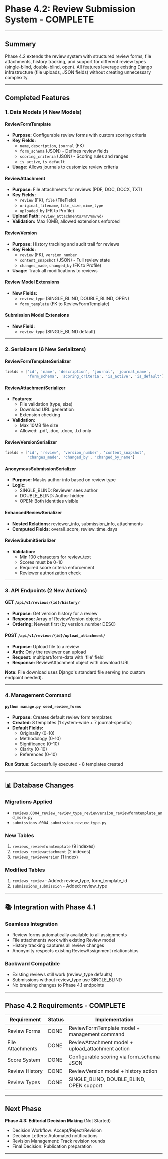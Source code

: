 # Phase 4.2: Review Submission System - COMPLETE 

---

## Summary

Phase 4.2 extends the review system with structured review forms, file attachments, history tracking, and support for different review types (single-blind, double-blind, open). All features leverage existing Django infrastructure (file uploads, JSON fields) without creating unnecessary complexity.

---

##  Completed Features

### 1. Data Models (4 New Models)

#### ReviewFormTemplate
- **Purpose:** Configurable review forms with custom scoring criteria
- **Key Fields:**
  - `name`, `description`, `journal` (FK)
  - `form_schema` (JSON) - Defines review fields
  - `scoring_criteria` (JSON) - Scoring rules and ranges
  - `is_active`, `is_default`
- **Usage:** Allows journals to customize review criteria

#### ReviewAttachment
- **Purpose:** File attachments for reviews (PDF, DOC, DOCX, TXT)
- **Key Fields:**
  - `review` (FK), `file` (FileField)
  - `original_filename`, `file_size`, `mime_type`
  - `uploaded_by` (FK to Profile)
- **Upload Path:** `review_attachments/%Y/%m/%d/`
- **Validation:** Max 10MB, allowed extensions enforced

#### ReviewVersion
- **Purpose:** History tracking and audit trail for reviews
- **Key Fields:**
  - `review` (FK), `version_number`
  - `content_snapshot` (JSON) - Full review state
  - `changes_made`, `changed_by` (FK to Profile)
- **Usage:** Track all modifications to reviews

#### Review Model Extensions
- **New Fields:**
  - `review_type` (SINGLE_BLIND, DOUBLE_BLIND, OPEN)
  - `form_template` (FK to ReviewFormTemplate)

#### Submission Model Extensions
- **New Field:**
  - `review_type` (SINGLE_BLIND default)

---

### 2. Serializers (6 New Serializers)

#### ReviewFormTemplateSerializer
```python
fields = ['id', 'name', 'description', 'journal', 'journal_name',
          'form_schema', 'scoring_criteria', 'is_active', 'is_default']
```

#### ReviewAttachmentSerializer
- **Features:**
  - File validation (type, size)
  - Download URL generation
  - Extension checking
- **Validation:**
  - Max 10MB file size
  - Allowed: .pdf, .doc, .docx, .txt only

#### ReviewVersionSerializer
```python
fields = ['id', 'review', 'version_number', 'content_snapshot',
          'changes_made', 'changed_by', 'changed_by_name']
```

#### AnonymousSubmissionSerializer
- **Purpose:** Masks author info based on review type
- **Logic:**
  - SINGLE_BLIND: Reviewer sees author
  - DOUBLE_BLIND: Author hidden
  - OPEN: Both identities visible

#### EnhancedReviewSerializer
- **Nested Relations:** reviewer_info, submission_info, attachments
- **Computed Fields:** overall_score, review_time_days

#### ReviewSubmitSerializer
- **Validation:**
  - Min 100 characters for review_text
  - Scores must be 0-10
  - Required score criteria enforcement
  - Reviewer authorization check

---

### 3. API Endpoints (2 New Actions)

#### GET `/api/v1/reviews/{id}/history/`
- **Purpose:** Get version history for a review
- **Response:** Array of ReviewVersion objects
- **Ordering:** Newest first (by version_number DESC)

#### POST `/api/v1/reviews/{id}/upload_attachment/`
- **Purpose:** Upload file to a review
- **Auth:** Only the reviewer can upload
- **Request:** multipart/form-data with 'file' field
- **Response:** ReviewAttachment object with download URL

**Note:** File download uses Django's standard file serving (no custom endpoint needed).

---

### 4. Management Command

#### `python manage.py seed_review_forms`
- **Purpose:** Creates default review form templates
- **Created:** 8 templates (1 system-wide + 7 journal-specific)
- **Default Fields:**
  - Originality (0-10)
  - Methodology (0-10)
  - Significance (0-10)
  - Clarity (0-10)
  - References (0-10)

**Run Status:**  Successfully executed - 8 templates created

---

## 📊 Database Changes

### Migrations Applied
- `reviews.0004_review_review_type_reviewversion_reviewformtemplate_and_more.py`
- `submissions.0004_submission_review_type.py`

### New Tables
1. `reviews_reviewformtemplate` (9 indexes)
2. `reviews_reviewattachment` (2 indexes)
3. `reviews_reviewversion` (1 index)

### Modified Tables
1. `reviews_review` - Added: review_type, form_template_id
2. `submissions_submission` - Added: review_type

---

## 📚 Integration with Phase 4.1

### Seamless Integration
- Review forms automatically available to all assignments
- File attachments work with existing Review model
- History tracking captures all review changes
- Anonymity respects existing ReviewAssignment relationships

### Backward Compatible
-  Existing reviews still work (review_type defaults)
-  Submissions without review_type use SINGLE_BLIND
-  No breaking changes to Phase 4.1 endpoints

---

##  Phase 4.2 Requirements - COMPLETE

| Requirement | Status | Implementation |
|-------------|--------|----------------|
| Review Forms |  DONE | ReviewFormTemplate model + management command |
| File Attachments |  DONE | ReviewAttachment model + upload_attachment action |
| Score System |  DONE | Configurable scoring via form_schema JSON |
| Review History |  DONE | ReviewVersion model + history action |
| Review Types |  DONE | SINGLE_BLIND, DOUBLE_BLIND, OPEN support |

---

##  Next Phase

**Phase 4.3: Editorial Decision Making** (Not Started)
- Decision Workflow: Accept/Reject/Revision
- Decision Letters: Automated notifications
- Revision Management: Track revision rounds
- Final Decision: Publication preparation

---

